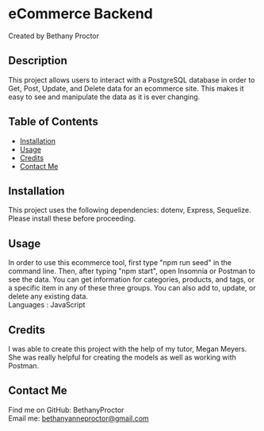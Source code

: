 # eCommerce Backend
  Created by Bethany Proctor 

  ## Description
  This project allows users to interact with a PostgreSQL database in order to Get, Post, Update, and Delete data for an ecommerce site. This makes it easy to see and manipulate the data as it is ever changing.

  ## Table of Contents
  * [Installation](#installation)
  * [Usage](#usage)
  * [Credits](#credits)
  * [Contact Me](#contact-me)
  

  ## Installation
  This project uses the following dependencies: dotenv, Express, Sequelize. Please install these before proceeding.

  ## Usage
  In order to use this ecommerce tool, first type "npm run seed" in the command line. Then, after typing "npm start", open Insomnia or Postman to see the data. You can get information for categories, products, and tags, or a specific item in any of these three groups. You can also add to, update, or delete any existing data. 
  </br>
  Languages : JavaScript

  ## Credits
  I was able to create this project with the help of my tutor, Megan Meyers. She was really helpful for creating the models as well as working with Postman.

  ## Contact Me
  Find me on GitHub: BethanyProctor
  </br>
  Email me: bethanyanneproctor@gmail.com

  
